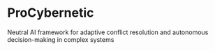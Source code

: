 # ProCybernetic
Neutral AI framework for adaptive conflict resolution and autonomous decision-making in complex systems
